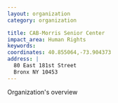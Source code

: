 ```yaml
---
layout: organization
category: organization

title: CAB-Morris Senior Center
impact_area: Human Rights
keywords: 
coordinates: 40.855064,-73.904373
address: |
  80 East 181st Street
  Bronx NY 10453
---
```

Organization's overview
